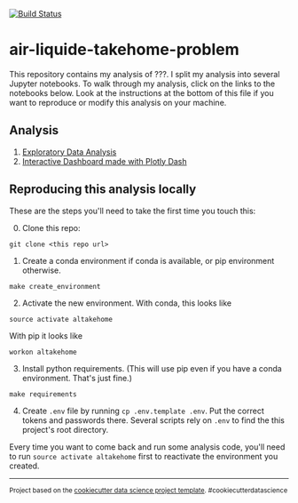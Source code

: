 [![Build Status](https://travis-ci.org/benlindsay/al-takehome-problem.svg?branch=master)](https://travis-ci.org/benlindsay/al-takehome-problem)

air-liquide-takehome-problem
==============================

This repository contains my analysis of ???. I split my analysis into several Jupyter notebooks. To walk through my analysis, click on the links to the notebooks below. Look at the instructions at the bottom of this file if you want to reproduce or modify this analysis on your machine.

## Analysis

1. [Exploratory Data Analysis](notebooks/test_nb.ipynb)
2. [Interactive Dashboard made with Plotly Dash](https://takehomeproblem.herokuapp.com/)

## Reproducing this analysis locally

These are the steps you'll need to take the first time you touch this:

0. Clone this repo:

```
git clone <this repo url>
```

1. Create a conda environment if conda is available, or pip environment otherwise.

```
make create_environment
```

2. Activate the new environment. With conda, this looks like

```
source activate altakehome
```

With pip it looks like

```
workon altakehome
```

3. Install python requirements. (This will use pip even if you have a conda
   environment. That's just fine.)

```
make requirements
```

4. Create `.env` file by running `cp .env.template .env`. Put the correct tokens and passwords there. Several scripts rely on `.env` to find the this project's root directory.

Every time you want to come back and run some analysis code, you'll need to run
`source activate altakehome` first to reactivate the environment you created.

--------

<p><small>Project based on the <a target="_blank" href="https://drivendata.github.io/cookiecutter-data-science/">cookiecutter data science project template</a>. #cookiecutterdatascience</small></p>
